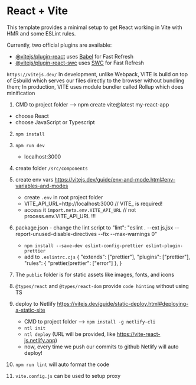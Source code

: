 # React + Vite

This template provides a minimal setup to get React working in Vite with HMR and some ESLint rules.

Currently, two official plugins are available:

- [@vitejs/plugin-react](https://github.com/vitejs/vite-plugin-react/blob/main/packages/plugin-react/README.md) uses [Babel](https://babeljs.io/) for Fast Refresh
- [@vitejs/plugin-react-swc](https://github.com/vitejs/vite-plugin-react-swc) uses [SWC](https://swc.rs/) for Fast Refresh

`https://vitejs.dev/`
In development, unlike Webpack, VITE is build on top of Esbuild which serves our files directly to the browser without bundling them;
In production, VITE uses module bundler called Rollup which does minification

1. CMD to project folder --> npm create vite@latest my-react-app
 * choose React
 * choose JavaScript or Typescript

2. `npm install`
3. `npm run dev`
    * localhost:3000

4. create folder `/src/components`
5. create env vars https://vitejs.dev/guide/env-and-mode.html#env-variables-and-modes
	* create `.env` in root project folder
	* VITE_API_URL=http://localhost:3000  // VITE_ is required!
	* access it `import.meta.env.VITE_API_URL`  // not process.env.VITE_API_URL !!!

6. package.json - change the lint script to  "lint": "eslint . --ext js,jsx --report-unused-disable-directives --fix --max-warnings 0"
	* `npm install --save-dev eslint-config-prettier eslint-plugin-prettier`
	* add to `.eslintrc.cjs` 
	{
  		"extends": ["prettier"],
  		"plugins": ["prettier"],
  		"rules": {
    			"prettier/prettier": ["error"]
  		},
	}

7. The `public` folder is for static assets like images, fonts, and icons
8. `@types/react` and `@types/react-dom` provide `code hinting` without using TS

9. deploy to Netlify https://vitejs.dev/guide/static-deploy.html#deploying-a-static-site
	* CMD to project folder --> `npm install -g netlify-cli`
	* `ntl init`
	* `ntl deploy` (URL will be provided, like https://vite-react-js.netlify.app)
	* now, every time we push our commits to github Netlify will auto deploy!

10. `npm run lint` will auto format the code
11. `vite.config.js` can be used to setup proxy